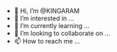 - 👋 Hi, I’m @KINGARAM
- 👀 I’m interested in ...
- 🌱 I’m currently learning ...
- 💞️ I’m looking to collaborate on ...
- 📫 How to reach me ...

<!---
KINGARAM/KINGARAM is a ✨ special ✨ repository because its `README.md` (this file) appears on your GitHub profile.
You can click the Preview link to take a look at your changes.
--->
